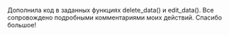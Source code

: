Дополнила код в заданных функциях delete_data() и edit_data(). Все сопровождено подробными комментариями моих действий. Спасибо большое!